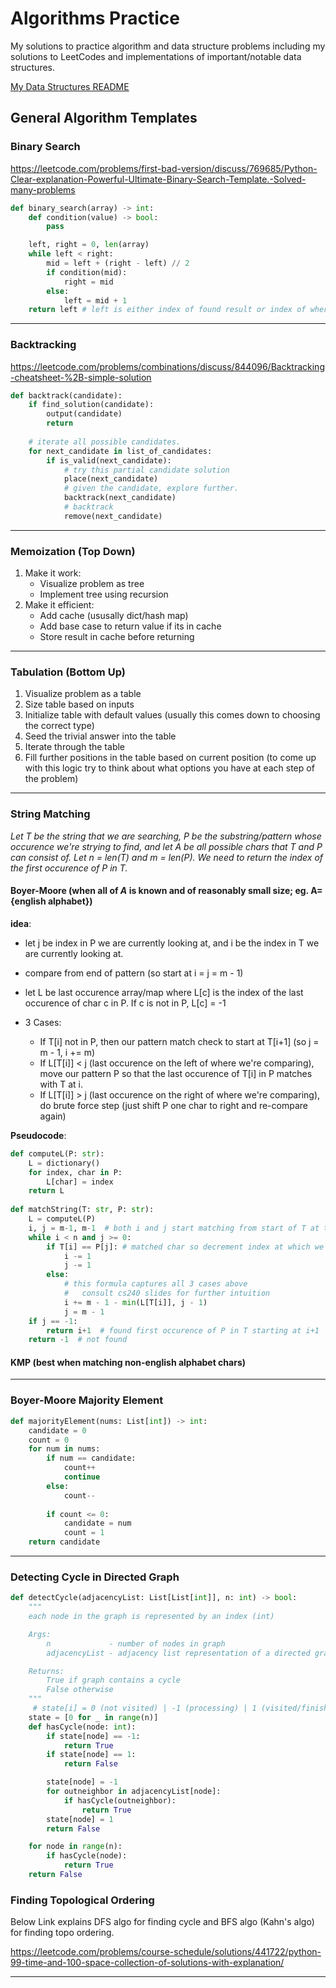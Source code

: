 # Algorithms Practice
My solutions to practice algorithm and data structure problems including my solutions to LeetCodes and implementations of important/notable data structures.

[My Data Structures README](Data_Structures/README.md)

## General Algorithm Templates

### Binary Search
https://leetcode.com/problems/first-bad-version/discuss/769685/Python-Clear-explanation-Powerful-Ultimate-Binary-Search-Template.-Solved-many-problems
```python
def binary_search(array) -> int:
    def condition(value) -> bool:
        pass

    left, right = 0, len(array)
    while left < right:
        mid = left + (right - left) // 2
        if condition(mid):
            right = mid
        else:
            left = mid + 1
    return left # left is either index of found result or index of where the result would be located (if its not there)
```

----------------------------------------------------------------

### Backtracking
https://leetcode.com/problems/combinations/discuss/844096/Backtracking-cheatsheet-%2B-simple-solution 
```python
def backtrack(candidate):
    if find_solution(candidate):
        output(candidate)
        return
    
    # iterate all possible candidates.
    for next_candidate in list_of_candidates:
        if is_valid(next_candidate):
            # try this partial candidate solution
            place(next_candidate)
            # given the candidate, explore further.
            backtrack(next_candidate)
            # backtrack
            remove(next_candidate)
```

----------------------------------------------------------------

### Memoization (Top Down)
1. Make it work:
    - Visualize problem as tree
    - Implement tree using recursion
3. Make it efficient:
    - Add cache (ususally dict/hash map)
    - Add base case to return value if its in cache
    - Store result in cache before returning
    
----------------------------------------------------------------

### Tabulation (Bottom Up)
1. Visualize problem as a table
2. Size table based on inputs
3. Initialize table with default values (usually this comes down to choosing the correct type)
4. Seed the trivial answer into the table
5. Iterate through the table
6. Fill further positions in the table based on current position (to come up with this logic try to think about what options you have at each step of the problem)

----------------------------------------------------------------

### String Matching
*Let T be the string that we are searching, P be the substring/pattern whose occurence we're strying to find, and let A be all possible chars that T and P can consist of. Let n = len(T) and m = len(P). We need to return the index of the first occurence of P in T.*
#### Boyer-Moore (when all of *A* is known and of reasonably small size; eg. A={english alphabet})
**idea**: 

- let j be index in P we are currently looking at, and i be the index in T we are currently looking at.
          
- compare from end of pattern (so start at i = j = m - 1)

- let L be last occurence array/map where L[c] is the index of the last occurence of char c in P. 
  If c is not in P, L[c] = -1

- 3 Cases:
    - If T[i] not in P, then our pattern match check to start at T[i+1] (so j = m - 1, i += m)
    - If L[T[i]] < j (last occurence on the left of where we're comparing), move our pattern P so that the last occurence of T[i] in P matches with T at i.
    - If L[T[i]] > j (last occurence on the right of where we're comparing), do brute force step (just shift P one char to right and re-compare again)

**Pseudocode**:
```python
def computeL(P: str):
    L = dictionary()
    for index, char in P:
        L[char] = index
    return L
    
def matchString(T: str, P: str):
    L = computeL(P)
    i, j = m-1, m-1  # both i and j start matching from start of T at the end of P
    while i < n and j >= 0:
        if T[i] == P[j]: # matched char so decrement index at which we're checking
            i -= 1
            j -= 1
        else:
            # this formula captures all 3 cases above
            #   consult cs240 slides for further intuition
            i += m - 1 - min(L[T[i]], j - 1)
            j = m - 1
    if j == -1:
        return i+1  # found first occurence of P in T starting at i+1
    return -1  # not found
```
#### KMP (best when matching non-english alphabet chars)
----------------------------------------------------------------

### Boyer-Moore Majority Element
```python
def majorityElement(nums: List[int]) -> int:
    candidate = 0
    count = 0
    for num in nums:
        if num == candidate:
            count++
            continue
        else:
            count--
            
        if count <= 0:
            candidate = num
            count = 1
    return candidate
```
    
----------------------------------------------------------------

### Detecting Cycle in Directed Graph

```python
def detectCycle(adjacencyList: List[List[int]], n: int) -> bool:
    """
    each node in the graph is represented by an index (int)

    Args:
        n             - number of nodes in graph
        adjacencyList - adjacency list representation of a directed graph

    Returns:
        True if graph contains a cycle
        False otherwise
    """
     # state[i] = 0 (not visited) | -1 (processing) | 1 (visited/finished) 
    state = [0 for _ in range(n)]
    def hasCycle(node: int):
        if state[node] == -1:
            return True
        if state[node] == 1:
            return False

        state[node] = -1
        for outneighbor in adjacencyList[node]:
            if hasCycle(outneighbor):
                return True
        state[node] = 1
        return False

    for node in range(n):
        if hasCycle(node):
            return True
    return False
```

### Finding Topological Ordering

Below Link explains DFS algo for finding cycle and BFS algo (Kahn's algo) for finding topo ordering.

https://leetcode.com/problems/course-schedule/solutions/441722/python-99-time-and-100-space-collection-of-solutions-with-explanation/
    
----------------------------------------------------------------
